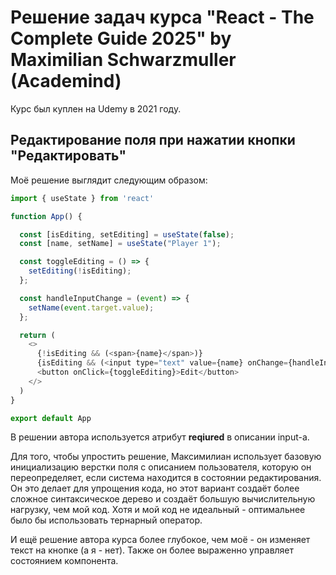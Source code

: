 # Решение задач курса "React - The Complete Guide 2025" by Maximilian Schwarzmuller (Academind)

Курс был куплен на Udemy в 2021 году.

## Редактирование поля при нажатии кнопки "Редактировать"

Моё решение выглядит следующим образом:

```js
import { useState } from 'react'

function App() {

  const [isEditing, setEditing] = useState(false);
  const [name, setName] = useState("Player 1");

  const toggleEditing = () => {
    setEditing(!isEditing);
  };

  const handleInputChange = (event) => {
    setName(event.target.value);
  };

  return (
    <>
      {!isEditing && (<span>{name}</span>)}
      {isEditing && (<input type="text" value={name} onChange={handleInputChange}/>)}
      <button onClick={toggleEditing}>Edit</button>
    </>
  )
}

export default App
```

В решении автора используется атрибут **reqiured** в описании input-а.

Для того, чтобы упростить решение, Максимилиан использует базовую инициализацию верстки поля с описанием пользователя, которую он переопределяет, если система находится в состоянии редактирования. Он это делает для упрощения кода, но этот вариант создаёт более сложное синтаксическое дерево и создаёт большую вычислительную нагрузку, чем мой код. Хотя и мой код не идеальный - оптимальнее было бы использовать тернарный оператор.

И ещё решение автора курса более глубокое, чем моё - он изменяет текст на кнопке (а я - нет). Также он более выраженно управляет состоянием компонента.
